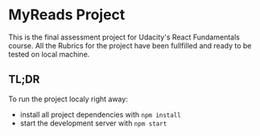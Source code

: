 # MyReads Project

This is the final assessment project for Udacity's React Fundamentals course. All the Rubrics for the project have been fullfilled and ready to be tested on local machine.

## TL;DR

To run the project localy right away:

- install all project dependencies with `npm install`
- start the development server with `npm start`
